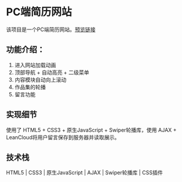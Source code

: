 # PC端简历网站

该项目是一个PC端简历网站。[预览链接](http://dengjian.space/resume2018/resume2018.html "预览链接")

## 功能介绍：

1. 进入网站加载动画
2. 顶部导航 + 自动高亮 + 二级菜单
3. 内容模块自动向上滚动
4. 作品集的轮播
5. 留言功能

## 实现细节

使用了 HTML5 + CSS3 + 原生JavaScript + Swiper轮播库，使用 AJAX + LeanCloud将用户留言保存到服务器并读取展示。

## 技术栈

HTML5 | CSS3 | 原生JavaScript | AJAX | Swiper轮播库 | CSS插件 
